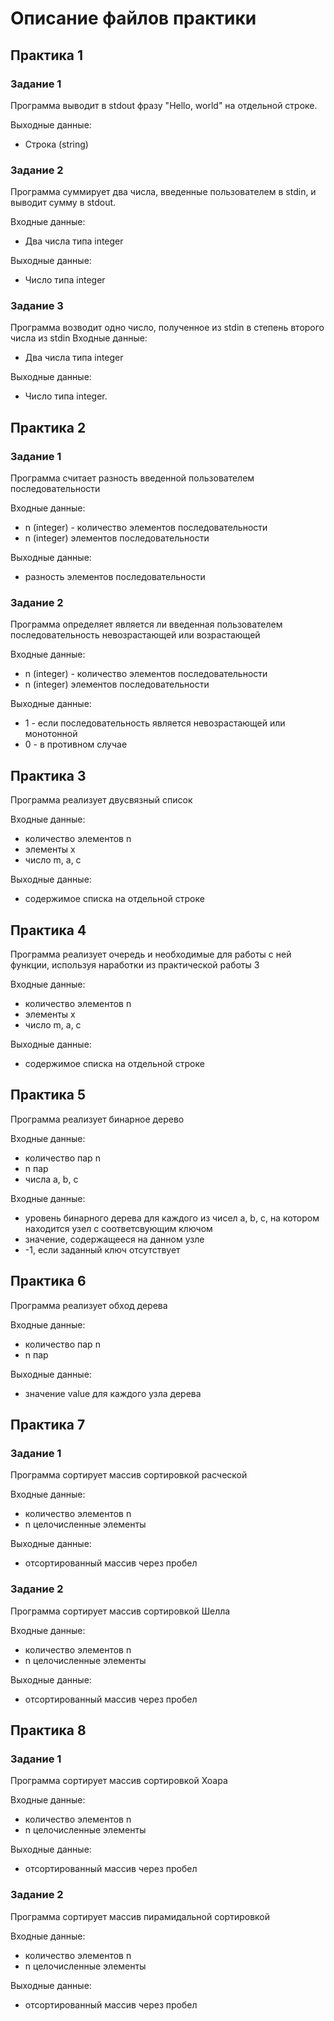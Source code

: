 # Описание файлов практики

## Практика 1

### Задание 1

Программа выводит в stdout фразу "Hello, world" на отдельной строке.

Выходные данные:
* Строка (string)

### Задание 2

Программа суммирует два числа, введенные пользователем в stdin, и выводит сумму в stdout.

Входные данные:
* Два числа типа integer

Выходные данные:
* Число типа integer

### Задание 3

Программа возводит одно число, полученное из stdin в степень второго числа из stdin
Входные данные:
* Два числа типа integer

Выходные данные:
* Число типа integer.

## Практика 2

### Задание 1
 
Программа считает разность введенной пользователем последовательности

Входные данные:
* n (integer) - количество элементов последовательности 
* n (integer) элементов последовательности

Выходные данные:
* разность элементов последовательности

### Задание 2
 
Программа определяет является ли введенная пользователем последовательность невозрастающей или возрастающей

Входные данные:
* n (integer) - количество элементов последовательности
* n (integer) элементов последовательности

Выходные данные:
* 1 - если последовательность является невозрастающей или монотонной
* 0 - в противном случае

## Практика 3

Программа реализует двусвязный список

Входные данные:
* количество элементов n
* элементы x
* число m, a, c

Выходные данные:
* содержимое списка на отдельной строке

## Практика 4

Программа реализует очередь и необходимые для работы с ней функции, используя наработки из практической работы 3

Входные данные:
* количество элементов n
* элементы x
* число m, a, c

Выходные данные:
* содержимое списка на отдельной строке

## Практика 5

Программа реализует бинарное дерево

Входные данные:
* количество пар n
* n пар
* числа a, b, c

Входные данные:
* уровень бинарного дерева для каждого из чисел a, b, c, на котором находится узел с соответсвующим ключом
* значение, содержащееся на данном узле
* -1, если заданный ключ отсутствует

## Практика 6

Программа реализует обход дерева

Входные данные:
* количество пар n
* n пар

Выходные данные:
* значение value для каждого узла дерева

## Практика 7

### Задание 1

Программа сортирует массив сортировкой расческой

Входные данные:
* количество элементов n
* n целочисленные элементы

Выходные данные:
* отсортированный массив через пробел

### Задание 2

Программа сортирует массив сортировкой Шелла

Входные данные:
* количество элементов n
* n целочисленные элементы

Выходные данные:
* отсортированный массив через пробел 

## Практика 8

### Задание 1

Программа сортирует массив сортировкой Хоара

Входные данные:
* количество элементов n
* n целочисленные элементы

Выходные данные:
* отсортированный массив через пробел

### Задание 2

Программа сортирует массив пирамидальной сортировкой

Входные данные:
* количество элементов n
* n целочисленные элементы

Выходные данные:
* отсортированный массив через пробел


